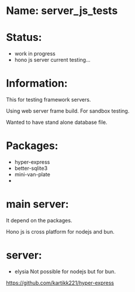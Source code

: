 # Name: server_js_tests

# Status:
 * work in progress
 * hono js server current testing...

# Information:
  This for testing framework servers.

  Using web server frame build. For sandbox testing.

  Wanted to have stand alone database file.

# Packages:
 * hyper-express
 * better-sqlite3
 * mini-van-plate
 * 
  
# main server:
 It depend on the packages.

 Hono js is cross platform for nodejs and bun.

# server:
 * elysia
 Not possible for nodejs but for bun.

https://github.com/kartikk221/hyper-express


